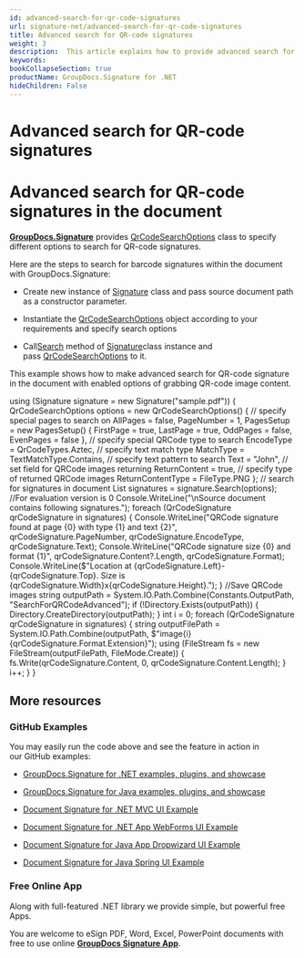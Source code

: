 ```yaml
---
id: advanced-search-for-qr-code-signatures
url: signature-net/advanced-search-for-qr-code-signatures
title: Advanced search for QR-code signatures
weight: 3
description:  This article explains how to provide advanced search for QR-code electronic signatures with GroupDocs.Signature API.
keywords: 
bookCollapseSection: true
productName: GroupDocs.Signature for .NET
hideChildren: False
---
```


# Advanced search for QR-code signatures


# Advanced search for QR-code signatures in the document

[**GroupDocs.Signature**](https://products.groupdocs.com/signature/net) provides [QrCodeSearchOptions](https://apireference.groupdocs.com/net/signature/groupdocs.signature.options/qrcodesearchoptions) class to specify different options to search for QR-code signatures.

Here are the steps to search for barcode signatures within the document with GroupDocs.Signature:

*   Create new instance of [Signature](https://apireference.groupdocs.com/net/signature/groupdocs.signature/signature) class and pass source document path as a constructor parameter.
    
*   Instantiate the [QrCodeSearchOptions](https://apireference.groupdocs.com/net/signature/groupdocs.signature.options/qrcodesearchoptions) object according to your requirements and specify search options  
    
*   Call[Search](https://apireference.groupdocs.com/net/signature/groupdocs.signature/signature/methods/search/_1) method of [Signature](https://apireference.groupdocs.com/net/signature/groupdocs.signature/signature)class instance and pass [QrCodeSearchOptions](https://apireference.groupdocs.com/net/signature/groupdocs.signature.options/qrcodesearchoptions) to it.   
    

This example shows how to make advanced search for QR-code signature in the document with enabled options of grabbing QR-code image content.

using (Signature signature = new Signature("sample.pdf"))
{
    QrCodeSearchOptions options = new QrCodeSearchOptions()
    {
        // specify special pages to search on 
        AllPages = false,
        PageNumber = 1,
        PagesSetup = new PagesSetup() { FirstPage = true, LastPage = true, OddPages = false, EvenPages = false },
        // specify special QRCode type to search
        EncodeType = QrCodeTypes.Aztec,
        // specify text match type
        MatchType = TextMatchType.Contains,
        // specify text pattern to search
        Text = "John",
        // set field for QRCode images returning
        ReturnContent = true,
        // specify type of returned QRCode images
        ReturnContentType = FileType.PNG
    };
    // search for signatures in document
    List<QrCodeSignature> signatures = signature.Search<QrCodeSignature>(options); //For evaluation version is 0
    Console.WriteLine("\\nSource document contains following signatures.");
    foreach (QrCodeSignature qrCodeSignature in signatures)
    {
        Console.WriteLine("QRCode signature found at page {0} with type {1} and text {2}", qrCodeSignature.PageNumber, qrCodeSignature.EncodeType, qrCodeSignature.Text);
        Console.WriteLine("QRCode signature size {0} and format {1}", qrCodeSignature.Content?.Length, qrCodeSignature.Format);
        Console.WriteLine($"Location at {qrCodeSignature.Left}-{qrCodeSignature.Top}. Size is {qrCodeSignature.Width}x{qrCodeSignature.Height}.");
    }
    //Save QRCode images
    string outputPath = System.IO.Path.Combine(Constants.OutputPath, "SearchForQRCodeAdvanced");
    if (!Directory.Exists(outputPath))
    {
        Directory.CreateDirectory(outputPath);
    }
    int i = 0;
    foreach (QrCodeSignature qrCodeSignature in signatures)
    {
        string outputFilePath = System.IO.Path.Combine(outputPath, $"image{i}{qrCodeSignature.Format.Extension}");
        using (FileStream fs = new FileStream(outputFilePath, FileMode.Create))
        {
            fs.Write(qrCodeSignature.Content, 0, qrCodeSignature.Content.Length);
        }
        i++;
    }
}

## More resources

### GitHub Examples 

You may easily run the code above and see the feature in action in our GitHub examples:

*   [GroupDocs.Signature for .NET examples, plugins, and showcase](https://github.com/groupdocs-signature/GroupDocs.Signature-for-.NET)
    
*   [GroupDocs.Signature for Java examples, plugins, and showcase](https://github.com/groupdocs-signature/GroupDocs.Signature-for-Java)
    
*   [Document Signature for .NET MVC UI Example](https://github.com/groupdocs-signature/GroupDocs.Signature-for-.NET-MVC) 
    
*   [Document Signature for .NET App WebForms UI Example](https://github.com/groupdocs-signature/GroupDocs.Signature-for-.NET-WebForms)
    
*   [Document Signature for Java App Dropwizard UI Example](https://github.com/groupdocs-signature/GroupDocs.Signature-for-Java-Dropwizard)
    
*   [Document Signature for Java Spring UI Example](https://github.com/groupdocs-signature/GroupDocs.Signature-for-Java-Spring)
    

### Free Online App 

Along with full-featured .NET library we provide simple, but powerful free Apps.

You are welcome to eSign PDF, Word, Excel, PowerPoint documents with free to use online **[GroupDocs Signature App](https://products.groupdocs.app/signature)**.
